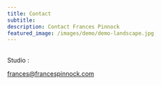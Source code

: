 ```yaml
---
title: Contact
subtitle: 
description: Contact Frances Pinnock
featured_image: /images/demo/demo-landscape.jpg
---
```

<br />
Studio :  

frances@francespinnock.com 
    



